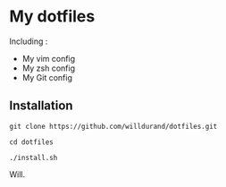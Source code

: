 My dotfiles
===========

Including :

  * My vim config
  * My zsh config
  * My Git config

Installation
------------

    git clone https://github.com/willdurand/dotfiles.git
    
    cd dotfiles
    
    ./install.sh


Will.
